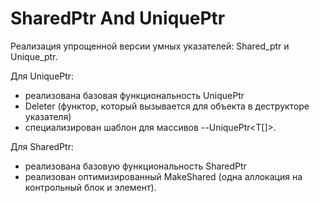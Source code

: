# SharedPtr And UniquePtr

Реализация упрощенной версии умных указателей: Shared_ptr и Unique_ptr.

Для UniquePtr:
- реализована базовая функциональность UniquePtr
- Deleter (функтор, который вызывается для объекта в деструкторе указателя)
- специализирован шаблон для массивов --UniquePtr<T[]>.

Для SharedPtr:
- реализована базовую функциональность SharedPtr
- реализован оптимизированный MakeShared (одна аллокация на контрольный блок и элемент).
